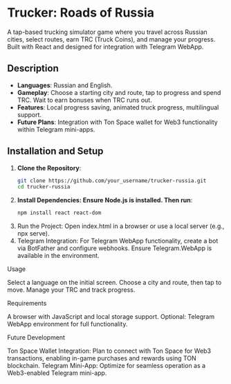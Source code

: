 # Trucker: Roads of Russia

A tap-based trucking simulator game where you travel across Russian cities, select routes, earn TRC (Truck Coins), and manage your progress. Built with React and designed for integration with Telegram WebApp.

## Description
- **Languages**: Russian and English.
- **Gameplay**: Choose a starting city and route, tap to progress and spend TRC. Wait to earn bonuses when TRC runs out.
- **Features**: Local progress saving, animated truck progress, multilingual support.
- **Future Plans**: Integration with Ton Space wallet for Web3 functionality within Telegram mini-apps.

## Installation and Setup

1. **Clone the Repository**:
   ```bash
   git clone https://github.com/your_username/trucker-russia.git
   cd trucker-russia

 2. **Install Dependencies: Ensure Node.js is installed. Then run**:
    ```bash
    npm install react react-dom

 3. Run the Project: Open index.html in a browser or use a local server (e.g., npx serve).
 4. Telegram Integration:
      For Telegram WebApp functionality, create a bot via BotFather and configure webhooks.
      Ensure Telegram.WebApp is available in the environment.
    
 Usage
 
   Select a language on the initial screen.
   Choose a city and route, then tap to move.
   Manage your TRC and track progress.

 Requirements

   A browser with JavaScript and local storage support.
   Optional: Telegram WebApp environment for full functionality.
   
 Future Development
 
   Ton Space Wallet Integration: Plan to connect with Ton Space for Web3 transactions, enabling in-game purchases and rewards using TON blockchain.
   Telegram Mini-App: Optimize for seamless operation as a Web3-enabled Telegram mini-app.
